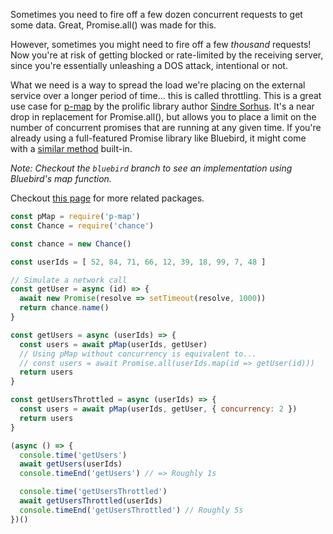 Sometimes you need to fire off a few dozen concurrent requests to get some data. Great, Promise.all() was made for this.

However, sometimes you might need to fire off a few _thousand_ requests! Now you're at risk of getting blocked or rate-limited by the receiving server, since you're essentially unleashing a DOS attack, intentional or not.

What we need is a way to spread the load we're placing on the external service over a longer period of time... this is called throttling. This is a great use case for [p-map](https://github.com/sindresorhus/p-map) by the prolific library author [Sindre Sorhus](https://github.com/sindresorhus). It's a near drop in replacement for Promise.all(), but allows you to place a limit on the number of concurrent promises that are running at any given time. If you're already using a full-featured Promise library like Bluebird, it might come with a [similar method](http://bluebirdjs.com/docs/api/promise.map.html) built-in.

_Note: Checkout the `bluebird` branch to see an implementation using Bluebird's map function._

Checkout [this page](https://github.com/sindresorhus/promise-fun) for more related packages.

```js
const pMap = require('p-map')
const Chance = require('chance')

const chance = new Chance()

const userIds = [ 52, 84, 71, 66, 12, 39, 18, 99, 7, 48 ]

// Simulate a network call
const getUser = async (id) => {
  await new Promise(resolve => setTimeout(resolve, 1000))
  return chance.name()
}

const getUsers = async (userIds) => {
  const users = await pMap(userIds, getUser)
  // Using pMap without concurrency is equivalent to...
  // const users = await Promise.all(userIds.map(id => getUser(id)))
  return users
}

const getUsersThrottled = async (userIds) => {
  const users = await pMap(userIds, getUser, { concurrency: 2 })
  return users
}

(async () => {
  console.time('getUsers')
  await getUsers(userIds)
  console.timeEnd('getUsers') // => Roughly 1s

  console.time('getUsersThrottled')
  await getUsersThrottled(userIds)
  console.timeEnd('getUsersThrottled') // Roughly 5s
})()
```

